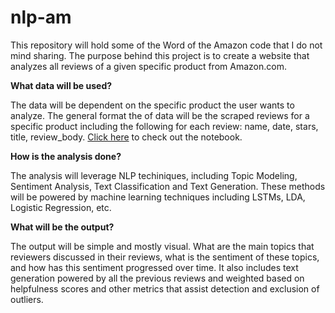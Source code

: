 # nlp-am

This repository will hold some of the Word of the Amazon code that I do not mind sharing.
The purpose behind this project is to create a website that analyzes all reviews of a given specific product from Amazon.com. 

**What data will be used?**

The data will be dependent on the specific product the user wants to analyze. The general format the of data will be the scraped reviews for a specific product including the following for each review: name, date, stars, title, review_body. <a href='https://github.com/eliasmelul/nlp-am/blob/master/Functions%20Scraper.ipynb'>Click here</a> to check out the notebook.

**How is the analysis done?**

The analysis will leverage NLP techiniques, including Topic Modeling, Sentiment Analysis, Text Classification and Text Generation.
These methods will be powered by machine learning techniques including LSTMs, LDA, Logistic Regression, etc.

**What will be the output?**

The output will be simple and mostly visual.
What are the main topics that reviewers discussed in their reviews, what is the sentiment of these topics, and how has this sentiment progressed over time. It also includes text generation powered by all the previous reviews and weighted based on helpfulness scores and other metrics that assist detection and exclusion of outliers.

